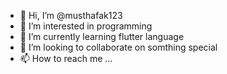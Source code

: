 - 👋 Hi, I’m @musthafak123
- 👀 I’m interested in programming 
- 🌱 I’m currently learning flutter language
- 💞️ I’m looking to collaborate on somthing special
- 📫 How to reach me ...

<!---
musthafak123/musthafak123 is a ✨ special ✨ repository because its `README.md` (this file) appears on your GitHub profile.
You can click the Preview link to take a look at your changes.
--->
